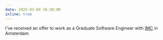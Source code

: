 ```yaml
---
date: 2025-03-04 16:30:00
inline: true
---
```


I've received an offer to work as a Graduate Software Engineer with [IMC](https://www.imc.com/eu) in Amsterdam

